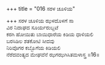 +++
title = "016 ಸರಳ ಚೂಳಿಯ"

+++
ಸರಳ ಚೂಳಿಯ ಝಳದೊಳಗೆ ಸಾ  
ವಿರ ನಿದಾಘದ ಸೂರ್ಯರುಬ್ಬಟೆ  
ಕರಗಿ ಹೋಯಿತು ಬಾಯಿಧಾರೆಯ ಕಿಡಿಯ ಧಾಳಿಯಲಿ  
ಬರಸಿಡಿಲ ಶತಕೋಟಿ ಸೀದವು  
ನಿರಿವೊಗರ ಕಬ್ಬೊಗೆಯ ಕಿಡಿಯಲಿ  
ನೆರೆದವಂತ್ಯದ ಮೇಘವೆನೆ ಝಗಝಗಿಸಿತಮಳಾಸ್ತ್ರ     ॥16॥